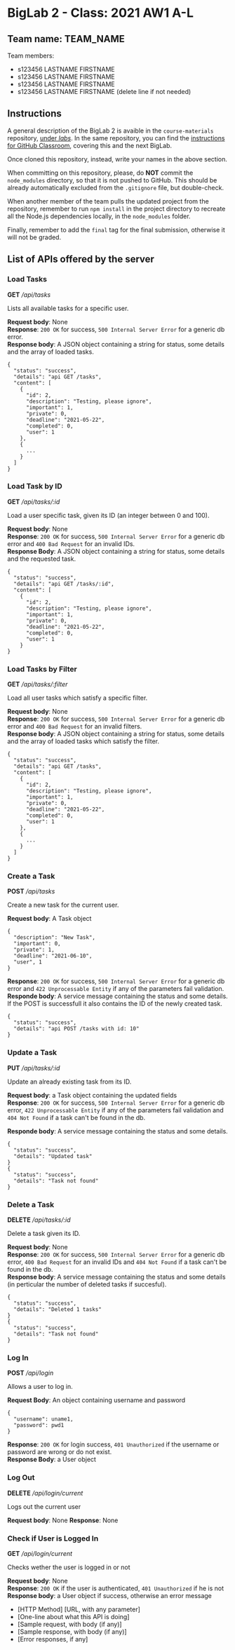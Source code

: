 # BigLab 2 - Class: 2021 AW1 A-L

## Team name: TEAM_NAME

Team members:

- s123456 LASTNAME FIRSTNAME
- s123456 LASTNAME FIRSTNAME
- s123456 LASTNAME FIRSTNAME
- s123456 LASTNAME FIRSTNAME (delete line if not needed)

## Instructions

A general description of the BigLab 2 is avaible in the `course-materials` repository, [under _labs_](https://github.com/polito-WA1-AW1-2021/course-materials/tree/main/labs/BigLab2/BigLab2.pdf). In the same repository, you can find the [instructions for GitHub Classroom](https://github.com/polito-WA1-AW1-2021/course-materials/tree/main/labs/GH-Classroom-BigLab-Instructions.pdf), covering this and the next BigLab.

Once cloned this repository, instead, write your names in the above section.

When committing on this repository, please, do **NOT** commit the `node_modules` directory, so that it is not pushed to GitHub.
This should be already automatically excluded from the `.gitignore` file, but double-check.

When another member of the team pulls the updated project from the repository, remember to run `npm install` in the project directory to recreate all the Node.js dependencies locally, in the `node_modules` folder.

Finally, remember to add the `final` tag for the final submission, otherwise it will not be graded.

## List of APIs offered by the server

### Load Tasks

**GET** _/api/tasks_

Lists all available tasks for a specific user.

**Request body**: None  
**Response**: `200 OK` for success, `500 Internal Server Error` for a generic db error.  
**Response body**: A JSON object containing a string for status, some details and the array of loaded tasks.

```
{
  "status": "success",
  "details": "api GET /tasks",
  "content": [
    {
      "id": 2,
      "description": "Testing, please ignore",
      "important": 1,
      "private": 0,
      "deadline": "2021-05-22",
      "completed": 0,
      "user": 1
    },
    {
      ...
    }
  ]
}
```

### Load Task by ID

**GET** _/api/tasks/:id_

Load a user specific task, given its ID (an integer between 0 and 100).

**Request body**: None  
**Response**: `200 OK` for success, `500 Internal Server Error` for a generic db error and `400 Bad Request` for an invalid IDs.  
**Response Body**: A JSON object containing a string for status, some details and the requested task.

```
{
  "status": "success",
  "details": "api GET /tasks/:id",
  "content": [
    {
      "id": 2,
      "description": "Testing, please ignore",
      "important": 1,
      "private": 0,
      "deadline": "2021-05-22",
      "completed": 0,
      "user": 1
    }
}
```

### Load Tasks by Filter

**GET** _/api/tasks/:filter_

Load all user tasks which satisfy a specific filter.

**Request body**: None  
**Response**: `200 OK` for success, `500 Internal Server Error` for a generic db error and `400 Bad Request` for an invalid filters.  
**Response body**: A JSON object containing a string for status, some details and the array of loaded tasks which satisfy the filter.

```
{
  "status": "success",
  "details": "api GET /tasks",
  "content": [
    {
      "id": 2,
      "description": "Testing, please ignore",
      "important": 1,
      "private": 0,
      "deadline": "2021-05-22",
      "completed": 0,
      "user": 1
    },
    {
      ...
    }
  ]
}
```

### Create a Task

**POST** _/api/tasks_

Create a new task for the current user.

**Request body**: A Task object

```
{
  "description": "New Task",
  "important": 0,
  "private": 1,
  "deadline": "2021-06-10",
  "user", 1
}
```

**Response**: `200 OK` for success, `500 Internal Server Error` for a generic db error and `422 Unprocessable Entity` if any of the parameters fail validation.
**Responde body**: A service message containing the status and some details. If the POST is successfull it also contains the ID of the newly created task.

```
{
  "status": "success",
  "details": "api POST /tasks with id: 10"
}
```

### Update a Task

**PUT** _/api/tasks/:id_

Update an already existing task from its ID.

**Request body**: a Task object containing the updated fields  
**Response**: `200 OK` for success, `500 Internal Server Error` for a generic db error, `422 Unprocessable Entity` if any of the parameters fail validation and `404 Not Found` if a task can't be found in the db.

**Responde body**: A service message containing the status and some details.

```
{
  "status": "success",
  "details": "Updated task"
}
{
  "status": "success",
  "details": "Task not found"
}
```

### Delete a Task

**DELETE** _/api/tasks/:id_

Delete a task given its ID.

**Request body**: None  
**Response**: `200 OK` for success, `500 Internal Server Error` for a generic db error, `400 Bad Request` for an invalid IDs and `404 Not Found` if a task can't be found in the db.  
**Response body**: A service message containing the status and some details (in perticular the number of deleted tasks if succesful).

```
{
  "status": "success",
  "details": "Deleted 1 tasks"
}
{
  "status": "success",
  "details": "Task not found"
}
```

### Log In

**POST** _/api/login_

Allows a user to log in.

**Request Body**: An object containing username and password

```
{
  "username": uname1,
  "password": pwd1
}
```

**Response**: `200 OK` for login success, `401 Unauthorized` if the username or password are wrong or do not exist.  
**Response Body**: a User object

### Log Out

**DELETE** _/api/login/current_

Logs out the current user

**Request body**: None
**Response**: None

### Check if User is Logged In

**GET** _/api/login/current_

Checks wether the user is logged in or not

**Request body**: None  
**Response**: `200 OK` if the user is authenticated, `401 Unauthorized` if he is not  
**Response body**: a User object if success, otherwise an error message

- [HTTP Method] [URL, with any parameter]
- [One-line about what this API is doing]
- [Sample request, with body (if any)]
- [Sample response, with body (if any)]
- [Error responses, if any]
